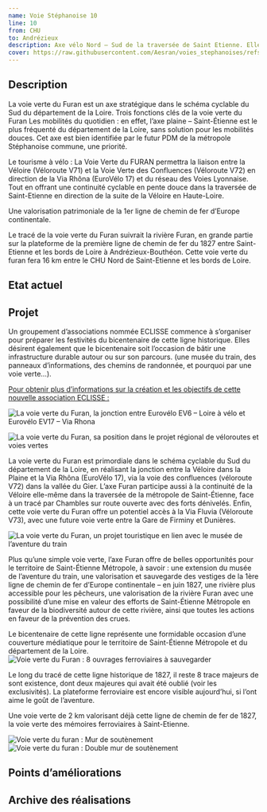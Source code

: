 ```yaml
---
name: Voie Stéphanoise 10
line: 10
from: CHU
to: Andrézieux
description: Axe vélo Nord – Sud de la traversée de Saint Etienne. Elle suit la ligne T1 du tram et parcours la ville du nord-ouest depuis l'hopital nord jusqu'à solaure au sud-est.
cover: https://raw.githubusercontent.com/Aesran/voies_stephanoises/refs/heads/main/assets/L10-Voie-verte-Furan-bicentenaire-1827-2027-ferroviaire.jpeg
---
```


## Description
La voie verte du Furan est un axe stratégique dans le schéma cyclable du Sud du département de la Loire.
Trois fonctions clés de la voie verte du Furan
Les mobilités du quotidien : en effet, l’axe plaine – Saint-Étienne est le plus fréquenté du département de la Loire, sans solution pour les mobilités douces. Cet axe est bien identifiée par le futur PDM de la métropole Stéphanoise commune, une priorité.

Le tourisme à vélo : La Voie Verte du FURAN permettra la liaison entre la Véloire (Véloroute V71) et la Voie Verte des Confluences (Véloroute V72) en direction de la Via Rhôna (EuroVélo 17) et du réseau des Voies Lyonnaise. Tout en offrant une continuité cyclable en pente douce dans la traversée de Saint-Etienne en direction de la suite de la Véloire en Haute-Loire.

Une valorisation patrimoniale de la 1er ligne de chemin de fer d’Europe continentale.

Le tracé de la voie verte du Furan suivrait la rivière Furan, en grande partie sur la plateforme de la première ligne de chemin de fer du 1827 entre Saint-Etienne et les bords de Loire à Andrézieux-Bouthéon. Cette voie verte du furan fera 16 km entre le CHU Nord de Saint-Etienne et les bords de Loire.

## Etat actuel

## Projet
Un groupement d’associations nommée ECLISSE commence à s’organiser pour préparer les festivités du bicentenaire de cette ligne historique. Elles désirent également que le bicentenaire soit l’occasion de bâtir une infrastructure durable autour ou sur son parcours. (une musée du train, des panneaux d’informations, des chemins de randonnée, et pourquoi par une voie verte…).

[Pour obtenir plus d’informations sur la création et les objectifs de cette nouvelle association ECLISSE :](https://www.if-saint-etienne.fr/societe/200-ans-du-rail-en-europe-leclisse-veut-lancer-la-machine-a-saint-etienne)

![La voie verte du Furan, la jonction entre Eurovélo EV6 – Loire à vélo et Eurovélo EV17 – Via Rhona](https://raw.githubusercontent.com/Aesran/voies_stephanoises/refs/heads/main/assets/L10-Voie-verte-Furan-place-dans-schema-velo-national.jpeg)


![La voie verte du Furan, sa position dans le projet régional de véloroutes et voies vertes](https://raw.githubusercontent.com/Aesran/voies_stephanoises/refs/heads/main/assets/L10-Voie-verte-Furan-place-schema-velo-regional.jpeg)

La voie verte du Furan est primordiale dans le schéma cyclable du Sud du département de la Loire, en réalisant la jonction entre la Véloire dans la Plaine et la Via Rhôna (EuroVélo 17), via la voie des confluences (véloroute V72) dans la vallée du Gier.  L’axe Furan participe aussi à la continuité de la Véloire elle-même dans la traversée de la métropole de Saint-Étienne, face à un tracé par Chambles sur route ouverte avec des forts dénivelés. Enfin, cette voie verte du Furan offre un potentiel accès à la Via Fluvia (Véloroute V73), avec une future voie verte entre la Gare de Firminy et Dunières.

![La voie verte du Furan, un projet touristique en lien avec le musée de l’aventure du train](https://raw.githubusercontent.com/Aesran/voies_stephanoises/refs/heads/main/assets/L10Voie-verte-Furan-un-projet-touristique.jpeg)

Plus qu’une simple voie verte, l’axe Furan offre de belles opportunités pour le territoire de Saint-Étienne Métropole, à savoir : une extension du musée de l’aventure du train, une valorisation et sauvegarde des vestiges de la 1ère ligne de chemin de fer d’Europe continentale – en juin 1827, une rivière plus accessible pour les pêcheurs, une valorisation de la rivière Furan avec une possibilité d’une mise en valeur des efforts de Saint-Étienne Métropole en faveur de la biodiversité autour de cette rivière, ainsi que toutes les actions en faveur de la prévention des crues.

Le bicentenaire de cette ligne représente une formidable occasion d’une couverture médiatique pour le territoire de Saint-Étienne Métropole et du département de la Loire.
![Voie verte du Furan : 8 ouvrages ferroviaires à sauvegarder](https://raw.githubusercontent.com/Aesran/voies_stephanoises/refs/heads/main/assets/L10Voie-verte-Furan-vestige-du-patrimoine-ferroviaire-1827.jpeg)

Le long du tracé de cette ligne historique de 1827, il reste 8 trace majeurs de sont existence, dont deux majeures qui avait été oublié (voir les exclusivités). La plateforme ferroviaire est encore visible aujourd’hui, si l’ont aime le goût de l’aventure.

Une voie verte de 2 km valorisant déjà cette ligne de chemin de fer de 1827, la voie verte des mémoires ferroviaires à Saint-Etienne. 

![Voie verte du furan : Mur de soutènement](https://raw.githubusercontent.com/Aesran/voies_stephanoises/refs/heads/main/assets/L10-Voie-verte-Furan-vestige-ferrovaire-de-1827.jpeg)
![Voie verte du furan : Double mur de soutènement](https://raw.githubusercontent.com/Aesran/voies_stephanoises/refs/heads/main/assets/L10-Voie-verte-Furan-Vestige-ferroviaire-de-1827.jpeg)

## Points d’améliorations


## Archive des réalisations